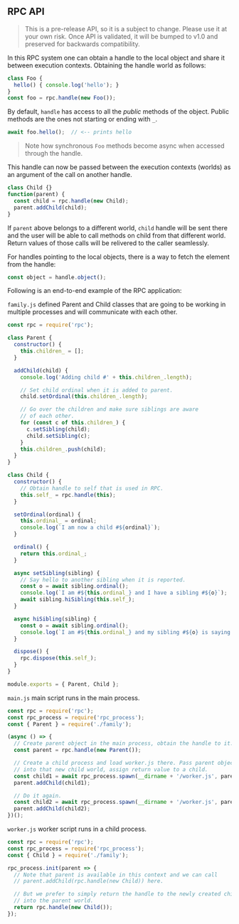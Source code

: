 ## RPC API

> This is a pre-release API, so it is a subject to change. Please use it at your own risk. Once API is validated, it will be bumped to v1.0 and preserved for backwards compatibility.

In this RPC system one can obtain a handle to the local object and share
it between execution contexts. Obtaining the handle world as follows:

```js
class Foo {
  hello() { console.log('hello'); }
}
const foo = rpc.handle(new Foo());
```

By default, `handle` has access to all the *public* methods of the object.
Public methods are the ones not starting or ending with `_`. 

```js
await foo.hello();  // <-- prints hello
```

> Note how synchronous `Foo` methods become async when accessed through the
handle.

This handle can now be passed between the execution contexts (worlds) as an
argument of the call on another handle.

```js
class Child {}
function(parent) {
  const child = rpc.handle(new Child);
  parent.addChild(child);
}
```

If `parent` above belongs to a different world, `child` handle will be sent
there and the user will be able to call methods on child from that different
world. Return values of those calls will be relivered to the caller seamlessly.

For handles pointing to the local objects, there is a way to fetch the element
from the handle:

```js
const object = handle.object();
```

Following is an end-to-end example of the RPC application:

`family.js` defined Parent and Child classes that are going to be working in
multiple processes and will communicate with each other.

```js
const rpc = require('rpc');

class Parent {
  constructor() {
    this.children_ = [];
  }

  addChild(child) {
    console.log('Adding child #' + this.children_.length);

    // Set child ordinal when it is added to parent.
    child.setOrdinal(this.children_.length);

    // Go over the children and make sure siblings are aware
    // of each other.
    for (const c of this.children_) {
      c.setSibling(child);
      child.setSibling(c);
    }
    this.children_.push(child);
  }
}

class Child {
  constructor() {
    // Obtain handle to self that is used in RPC.
    this.self_ = rpc.handle(this);
  }

  setOrdinal(ordinal) {
    this.ordinal_ = ordinal;
    console.log(`I am now a child #${ordinal}`);
  }

  ordinal() {
    return this.ordinal_;
  }

  async setSibling(sibling) {
    // Say hello to another sibling when it is reported.
    const o = await sibling.ordinal();
    console.log(`I am #${this.ordinal_} and I have a sibling #${o}`);
    await sibling.hiSibling(this.self_);
  }

  async hiSibling(sibling) {
    const o = await sibling.ordinal();
    console.log(`I am #${this.ordinal_} and my sibling #${o} is saying hello`);
  }

  dispose() {
    rpc.dispose(this.self_);
  }
}

module.exports = { Parent, Child };
```

`main.js` main script runs in the main process.
```js
const rpc = require('rpc');
const rpc_process = require('rpc_process');
const { Parent } = require('./family');

(async () => {
  // Create parent object in the main process, obtain the handle to it.
  const parent = rpc.handle(new Parent());

  // Create a child process and load worker.js there. Pass parent object
  // into that new child world, assign return value to a child.
  const child1 = await rpc_process.spawn(__dirname + '/worker.js', parent);
  parent.addChild(child1);

  // Do it again.
  const child2 = await rpc_process.spawn(__dirname + '/worker.js', parent);
  parent.addChild(child2);
})();
```

`worker.js` worker script runs in a child process.
```js
const rpc = require('rpc');
const rpc_process = require('rpc_process');
const { Child } = require('./family');

rpc_process.init(parent => {
  // Note that parent is available in this context and we can call
  // parent.addChild(rpc.handle(new Child)) here.

  // But we prefer to simply return the handle to the newly created child
  // into the parent world.
  return rpc.handle(new Child());
});
```
